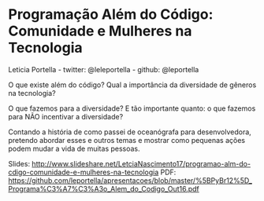 # Programação Além do Código: Comunidade e Mulheres na Tecnologia

Leticia Portella - twitter: @leleportella - github: @leportella

O que existe além do código? Qual a importância da diversidade de gêneros na tecnologia? 

O que fazemos para a diversidade? E tão importante quanto: o que fazemos para NÃO incentivar a diversidade?

Contando a história de como passei de oceanógrafa para desenvolvedora, pretendo abordar esses e outros temas e mostrar como pequenas ações podem mudar a vida de muitas pessoas.

Slides: http://www.slideshare.net/LetciaNascimento17/programao-alm-do-cdigo-comunidade-e-mulheres-na-tecnologia
PDF: https://github.com/leportella/apresentacoes/blob/master/%5BPyBr12%5D_Programa%C3%A7%C3%A3o_Alem_do_Codigo_Out16.pdf
